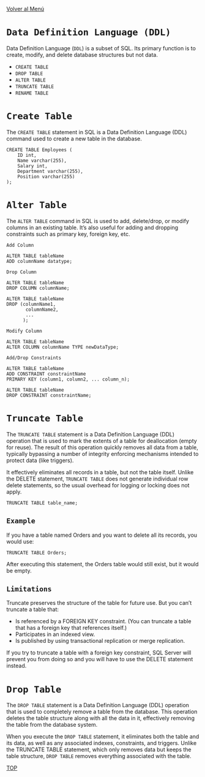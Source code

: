 [Volver al Menú](../root.md)

# `Data Definition Language (DDL)`

Data Definition Language (`DDL`) is a subset of SQL. Its primary function is to create, modify, and delete database structures but not data.

- `CREATE TABLE`
- `DROP TABLE`
- `ALTER TABLE`
- `TRUNCATE TABLE`
- `RENAME TABLE`

# `Create Table`

The `CREATE TABLE` statement in SQL is a Data Definition Language (DDL) command used to create a new table in the database.

```
CREATE TABLE Employees (
    ID int,
    Name varchar(255),
    Salary int,
    Department varchar(255),
    Position varchar(255)
);
```

# `Alter Table`

The `ALTER TABLE` command in SQL is used to add, delete/drop, or modify columns in an existing table. It’s also useful for adding and dropping constraints such as primary key, foreign key, etc.

`Add Column`

```
ALTER TABLE tableName
ADD columnName datatype;
```

`Drop Column`

```
ALTER TABLE tableName
DROP COLUMN columnName;
```

```
ALTER TABLE tableName
DROP (columnName1,
       columnName2,
       ...
      );
```

`Modify Column`

```
ALTER TABLE tableName
ALTER COLUMN columnName TYPE newDataType;
```

`Add/Drop Constraints`

```
ALTER TABLE tableName
ADD CONSTRAINT constraintName
PRIMARY KEY (column1, column2, ... column_n);
```

```
ALTER TABLE tableName
DROP CONSTRAINT constraintName;
```

# `Truncate Table`

The `TRUNCATE TABLE` statement is a Data Definition Language (DDL) operation that is used to mark the extents of a table for deallocation (empty for reuse). The result of this operation quickly removes all data from a table, typically bypassing a number of integrity enforcing mechanisms intended to protect data (like triggers).

It effectively eliminates all records in a table, but not the table itself. Unlike the DELETE statement, `TRUNCATE TABLE` does not generate individual row delete statements, so the usual overhead for logging or locking does not apply.

```
TRUNCATE TABLE table_name;
```

## `Example`

If you have a table named Orders and you want to delete all its records, you would use:

```
TRUNCATE TABLE Orders;
```

After executing this statement, the Orders table would still exist, but it would be empty.

## `Limitations`

Truncate preserves the structure of the table for future use. But you can’t truncate a table that:

- Is referenced by a FOREIGN KEY constraint. (You can truncate a table that has a foreign key that references itself.)
- Participates in an indexed view.
- Is published by using transactional replication or merge replication.

If you try to truncate a table with a foreign key constraint, SQL Server will prevent you from doing so and you will have to use the DELETE statement instead.

# `Drop Table`

The `DROP TABLE` statement is a Data Definition Language (DDL) operation that is used to completely remove a table from the database. This operation deletes the table structure along with all the data in it, effectively removing the table from the database system.

When you execute the `DROP TABLE` statement, it eliminates both the table and its data, as well as any associated indexes, constraints, and triggers. Unlike the TRUNCATE TABLE statement, which only removes data but keeps the table structure, `DROP TABLE` removes everything associated with the table.

[TOP](#data-definition-language-ddl)
